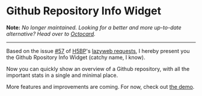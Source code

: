 Github Repository Info Widget
==================

__Note:__ _No longer maintained. Looking for a better and more up-to-date alternative? Head over to [Octocard](https://github.com/zmmbreeze/octocard)._

---

Based on the issue [#57](https://github.com/h5bp/lazyweb-requests/issues/57) of
[H5BP](https://github.com/h5bp)'s [lazyweb
requests](https://github.com/h5bp/lazyweb-requests/issues), I hereby present
you the Github Rpository Info Widget (catchy name, I know).

Now you can quickly show an overview of a Github repository, with all the important
stats in a single and minimal place.

More features and improvements are coming. For now, check out [the demo](http://gnclmorais.github.com/github-info-widget).
